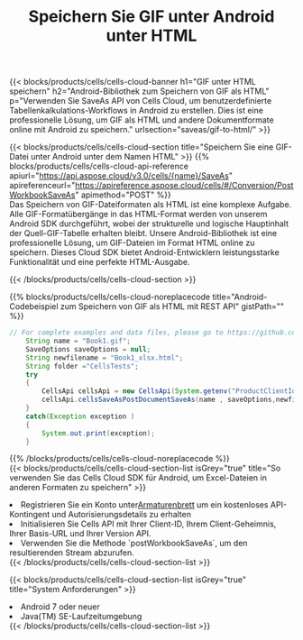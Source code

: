 ﻿---
title:  Speichern Sie GIF unter Android unter HTML
description:  Verwendung des Aspose.Cells Cloud SDK für Android zum Speichern der GIF-Formatdatei als HTML-Formatdatei.
kwords: Excel, Save GIF as HTML, REST, Android
howto: How to save GIF as HTML using Aspose.Cells Cloud Android library.
---
{{< blocks/products/cells/cells-cloud-banner h1="GIF unter HTML speichern" h2="Android-Bibliothek zum Speichern von GIF als HTML" p="Verwenden Sie SaveAs API von Cells Cloud, um benutzerdefinierte Tabellenkalkulations-Workflows in Android zu erstellen. Dies ist eine professionelle Lösung, um GIF als HTML und andere Dokumentformate online mit Android zu speichern." urlsection="saveas/gif-to-html/" >}}

{{< blocks/products/cells/cells-cloud-section title="Speichern Sie eine GIF-Datei unter Android unter dem Namen HTML" >}}
{{% blocks/products/cells/cells-cloud-api-reference apiurl="https://api.aspose.cloud/v3.0/cells/{name}/SaveAs" apireferenceurl="https://apireference.aspose.cloud/cells/#/Conversion/PostWorkbookSaveAs" apimethod="POST" %}}
<br/>
Das Speichern von GIF-Dateiformaten als HTML ist eine komplexe Aufgabe. Alle GIF-Formatübergänge in das HTML-Format werden von unserem Android SDK durchgeführt, wobei der strukturelle und logische Hauptinhalt der Quell-GIF-Tabelle erhalten bleibt. Unsere Android-Bibliothek ist eine professionelle Lösung, um GIF-Dateien im Format HTML online zu speichern. Dieses Cloud SDK bietet Android-Entwicklern leistungsstarke Funktionalität und eine perfekte HTML-Ausgabe.

{{< /blocks/products/cells/cells-cloud-section >}}

{{% blocks/products/cells/cells-cloud-noreplacecode title="Android-Codebeispiel zum Speichern von GIF als HTML mit REST API" gistPath="" %}}
  
```java
// For complete examples and data files, please go to https://github.com/aspose-cells-cloud/aspose-cells-cloud-android/
    String name = "Book1.gif";
    SaveOptions saveOptions = null;
    String newfilename = "Book1_xlsx.html";
    String folder ="CellsTests";
    try
    {
        CellsApi cellsApi = new CellsApi(System.getenv("ProductClientId"), System.getenv("ProductClientSecret"));
        cellsApi.cellsSaveAsPostDocumentSaveAs(name , saveOptions,newfilename,false,false,folder,null,null,null,true);                       
    }
    catch(Exception exception )
    {
        System.out.print(exception);
    }
```
  
{{% /blocks/products/cells/cells-cloud-noreplacecode %}}
<br/>
{{< blocks/products/cells/cells-cloud-section-list isGrey="true" title="So verwenden Sie das Cells Cloud SDK für Android, um Excel-Dateien in anderen Formaten zu speichern" >}}
<li> Registrieren Sie ein Konto unter<a href="https://dashboard.aspose.cloud/">Armaturenbrett</a> um ein kostenloses API-Kontingent und Autorisierungsdetails zu erhalten</li>
<li>Initialisieren Sie Cells API mit Ihrer Client-ID, Ihrem Client-Geheimnis, Ihrer Basis-URL und Ihrer Version API.</li>
<li>Verwenden Sie die Methode `postWorkbookSaveAs`, um den resultierenden Stream abzurufen.</li>
{{< /blocks/products/cells/cells-cloud-section-list >}}

{{< blocks/products/cells/cells-cloud-section-list isGrey="true" title="System Anforderungen" >}}
<li>Android 7 oder neuer</li>
<li>Java(TM) SE-Laufzeitumgebung</li>
{{< /blocks/products/cells/cells-cloud-section-list >}}
